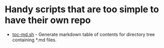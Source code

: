 # Handy scripts that are too simple to have their own repo

- [toc-md.sh](toc-md.sh) - Generate markdown table of contents for directory
  tree containing \*.md files.
